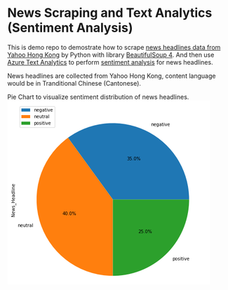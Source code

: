 # News Scraping and Text Analytics (Sentiment Analysis)

This is demo repo to demostrate how to scrape [news headlines data from Yahoo Hong Kong](https://hk.news.yahoo.com/) by Python with library [BeautifulSoup 4](https://beautiful-soup-4.readthedocs.io/en/latest/). And then use [Azure Text Analytics](https://docs.microsoft.com/en-us/azure/cognitive-services/text-analytics/overview) to perform [sentiment analysis](https://docs.microsoft.com/en-us/azure/cognitive-services/text-analytics/overview#sentiment-analysis) for news headlines. 

News headlines are collected from Yahoo Hong Kong, content language would be in Tranditional Chinese (Cantonese).

Pie Chart to visualize sentiment distribution of news headlines.
![alt text](https://github.com/easonlai/news-scraping-and-text-analytics/blob/main/git-images/git-image-1.png)